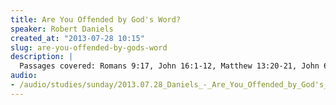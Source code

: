 ```yaml
--- 
title: Are You Offended by God's Word?
speaker: Robert Daniels
created_at: "2013-07-28 10:15"
slug: are-you-offended-by-gods-word
description: |
  Passages covered: Romans 9:17, John 16:1-12, Matthew 13:20-21, John 6:59-71, John 5:15-18, John 8:36-40.
audio: 
- /audio/studies/sunday/2013.07.28_Daniels_-_Are_You_Offended_by_God's_Word.yaml
---
```

